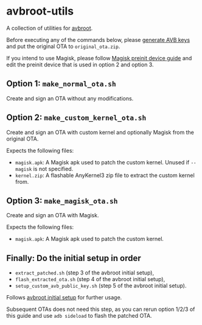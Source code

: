 # avbroot-utils

A collection of utilities for [avbroot].

Before executing any of the commands below, please [generate AVB keys] and put the original OTA to `original_ota.zip`.

If you intend to use Magisk, please follow [Magisk preinit device guide] and edit the preinit device that is used in option 2 and option 3.

## Option 1: `make_normal_ota.sh`

Create and sign an OTA without any modifications.

## Option 2: `make_custom_kernel_ota.sh`

Create and sign an OTA with custom kernel and optionally Magisk from the original OTA.

Expects the following files:
- `magisk.apk`: A Magisk apk used to patch the custom kernel. Unused if `--magisk` is not specified.
- `kernel.zip`: A flashable AnyKernel3 zip file to extract the custom kernel from.

## Option 3: `make_magisk_ota.sh`

Create and sign an OTA with Magisk.

Expects the following files:
- `magisk.apk`: A Magisk apk used to patch the custom kernel.

## Finally: Do the initial setup in order

- `extract_patched.sh` (step 3 of the avbroot initial setup),
- `flash_extracted_ota.sh` (step 4 of the avbroot initial setup),
- `setup_custom_avb_public_key.sh` (step 5 of the avbroot initial setup).

Follows [avbroot initial setup] for further usage.

Subsequent OTAs does not need this step, as you can rerun option 1/2/3 of this guide and use `adb sideload` to flash the patched OTA.

[avbroot]: https://github.com/chenxiaolong/avbroot
[generate AVB keys]: https://github.com/chenxiaolong/avbroot#generating-keys
[Magisk preinit device guide]: https://github.com/chenxiaolong/avbroot#magisk-preinit-device
[avbroot initial setup]: https://github.com/chenxiaolong/avbroot#initial-setup

